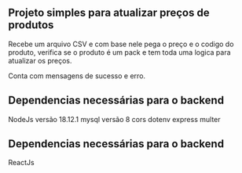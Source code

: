 ## Projeto simples para atualizar preços de produtos

Recebe um arquivo CSV e com base nele pega o preço e o codigo do produto, verifica se o produto é um pack e tem toda uma logica para atualizar os preços.

Conta com mensagens de sucesso e erro.

## Dependencias necessárias para o backend
NodeJs versão 18.12.1
mysql versão 8
cors
dotenv
express
multer

## Dependencias necessárias para o backend
ReactJs

